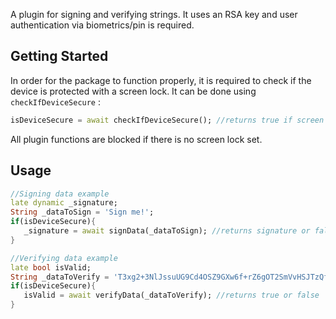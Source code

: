 A plugin for signing and verifying strings. It uses an RSA key and user authentication via biometrics/pin is required.

## Getting Started
In order for the package to function properly, it is required to check if the device is protected with a screen lock.
It can be done using `checkIfDeviceSecure` :
```dart
isDeviceSecure = await checkIfDeviceSecure(); //returns true if screen lock is set
```
All plugin functions are blocked if there is no screen lock set.

## Usage
```dart
//Signing data example
late dynamic _signature;
String _dataToSign = 'Sign me!';
if(isDeviceSecure){
   _signature = await signData(_dataToSign); //returns signature or false if there is an error
}
```

```dart
//Verifying data example
late bool isValid;
String _dataToVerify = 'T3xg2+3NlJssuUG9Cd4OSZ9GXw6f+rZ6gOT2SmVvHSJTzQfzTioPJze+F13QvK4JuLa/rTljFd+KQvH1pPUmKPiEyKG9xAVlqa7LJjtetjYRYCliCn/dfRb1qWK6o/47zlWPbKR+lEOZyokKZNJmNyLyqpnKx2m1c9cG8bWf7jHSzC4GM/yXAKhQu+4UA6DMkdxOGaMhmYR26NMfnSxcfUn61eeZvz151/qG2GFCprOst8/ab/3el7T0AKn1X1eZ9TZBzLVgaMwVYRZg3JiF1MA3OHYc4rhJvYVTrXimzIcyYEJv7boNhf1b1p1c8qbRIrzKekiEpon5Wfi1IQzzQA==:k';
if(isDeviceSecure){
   isValid = await verifyData(_dataToVerify); //returns true or false
}
```

